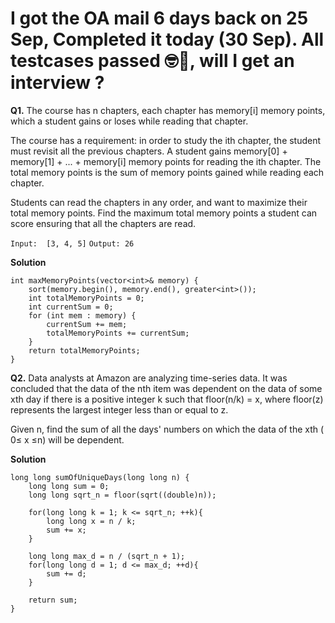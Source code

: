 # I got the OA mail 6 days back on 25 Sep, Completed it today (30 Sep). All testcases passed 🤓🎊, will I get an interview ?

**Q1.** The course has n chapters, each chapter has memory[i] memory points, which a student gains or loses while reading that chapter.

The course has a requirement: in order to study the ith chapter, the student must revisit all the previous chapters. A student gains memory[0] + memory[1] + ... + memory[i] memory points for reading the ith chapter. The total memory points is the sum of memory points gained while reading each chapter.

Students can read the chapters in any order, and want to maximize their total memory points. Find the maximum total memory points a student can score ensuring that all the chapters are read.

`Input:  [3, 4, 5]`
`Output: 26`

**Solution**
```
int maxMemoryPoints(vector<int>& memory) {
    sort(memory.begin(), memory.end(), greater<int>());
    int totalMemoryPoints = 0;
    int currentSum = 0;
    for (int mem : memory) {
        currentSum += mem;
        totalMemoryPoints += currentSum;
    }
    return totalMemoryPoints;
}
```


**Q2.** Data analysts at Amazon are analyzing time-series data. It was concluded that the data of the nth item was dependent on the data of some xth day if there is a positive integer k such that floor(n/k) = x, where floor(z) represents the largest integer less than or equal to z.

Given n, find the sum of all the days' numbers on which the data of the xth ( 0≤ x ≤n) will be dependent.

**Solution**

```
long long sumOfUniqueDays(long long n) {
    long long sum = 0;
    long long sqrt_n = floor(sqrt((double)n));

    for(long long k = 1; k <= sqrt_n; ++k){
        long long x = n / k;
        sum += x;
    }

    long long max_d = n / (sqrt_n + 1);
    for(long long d = 1; d <= max_d; ++d){
        sum += d;
    }
	
    return sum;
}
```

